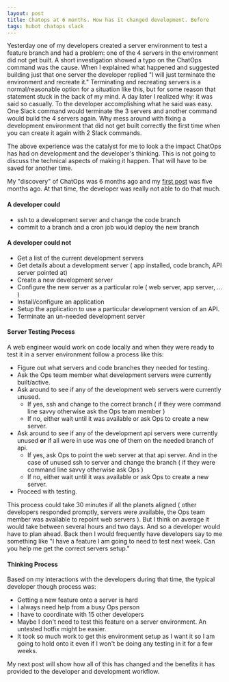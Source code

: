 ```yaml
---
layout: post
title: Chatops at 6 months. How has it changed development. Before
tags: hubot chatops slack
---
```


Yesterday one of my developers created a server environment to test a feature branch and had a problem: one of the 4 servers in the environment did not get built. A short investigation showed a typo on the ChatOps command was the cause. When I explained what happened and suggested building just that one server the developer replied "I will just terminate the environment and recreate it." Terminating and recreating servers is a normal/reasonable option for a situation like this, but for some reason that statement stuck in the back of my mind. A day later I realized why: it was said so casually. To the developer accomplishing what he said was easy. One Slack command would terminate the 3 servers and another command would build the 4 servers again. Why mess around with fixing a development environment that did not get built correctly the first time when you can create it again with 2 Slack commands.

The above experience was the catalyst for me to look a the impact ChatOps has had on development and the developer's thinking.  This is not going to discuss the technical aspects of making it happen.  That will have to be saved for another time.

My "discovery" of ChatOps was 6 months ago and my [first post](/blog/chatops-fomo/) was five months ago.  At that time, the developer was really not able to do that much.

#### A developer could ####
* ssh to a development server and change the code branch
* commit to a branch and a cron job would deploy the new branch

#### A developer could not ####
* Get a list of the current development servers
* Get details about a development server ( app installed, code branch, API server pointed at)
* Create a new development server
* Configure the new server as a particular role ( web server, app server, ... )
* Install/configure an application
* Setup the application to use a particular development version of an API.
* Terminate an un-needed development server

#### Server Testing Process ####

A web engineer would work on code locally and when they were ready to test it in a server environment follow a process like this:

* Figure out what servers and code branches they needed for testing.
* Ask the Ops team member what development servers were currently built/active.
* Ask around to see if any of the development web servers were currently unused.
  * If yes, ssh and change to the correct branch ( if they were command line savvy otherwise ask the Ops team member )
  * If no, either wait until it was available or ask Ops to create a new server.
* Ask around to see if any of the development api servers were currently unused **or** if all were in use was one of them on the needed branch of api.
  * If yes, ask Ops to point the web server at that api server. And in the case of unused ssh to server and change the branch ( if they were command line savvy otherwise ask Ops )
  * If no, either wait until it was available or ask Ops to create a new server.
* Proceed with testing.

 This process could take 30 minutes if all the planets aligned ( other developers responded promptly, servers were available, the Ops team member was available to repoint web servers ).  But I think on average it would take between several hours and two days.  And so a developer would have to plan ahead.  Back then I would frequently have developers say to me something like "I have a feature I am going to need to test next week.  Can you help me get the correct servers setup."

#### Thinking Process ####

Based on my interactions with the developers during that time, the typical developer though process was:

* Getting a new feature onto a server is hard
* I always need help from a busy Ops person
* I have to coordinate with 15 other developers
* Maybe I don't need to test this feature on a server environment.  An untested hotfix might be easier.
* It took so much work to get this environment setup as I want it so I am going to hold onto it even if I won't be doing any testing in it for a few weeks.

My next post will show how all of this has changed and the benefits it has provided to the developer and development workflow.
